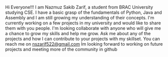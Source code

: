 Hi Everyone!!!
I am Nazmuz Sakib Zarif, a student from BRAC University studying CSE.
I have a basic grasp of the fundamentals of Python, Java and Assembly and I am still growing my understanding of their concepts.
I'm currently working on a few projects in my university and would like to share them with you people.
I'm looking collaborate with anyone who will give me a chance to grow my skills and help me grow.
Ask me about any of the projects and how I can contribute to your projects with my skillset.
You can reach me on nszarif522@gmail.com
Im looking forward to working on future projects and meeting more of the community in github

<!--
**Zyptonix/Zyptonix** is a ✨ _special_ ✨ repository because its `README.md` (this file) appears on your GitHub profile.

Here are some ideas to get you started:

- 🔭 I’m currently working on ...
- 🌱 I’m currently learning ...
- 👯 I’m looking to collaborate on ...
- 🤔 I’m looking for help with ...
- 💬 Ask me about ...
- 📫 How to reach me: ...
- 😄 Pronouns: ...
- ⚡ Fun fact: ...
-->
